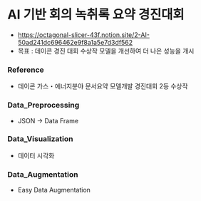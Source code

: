 # AI 기반 회의 녹취록 요약 경진대회
* https://octagonal-slicer-43f.notion.site/2-AI-50ad241dc696462e9f8a1a5e7d3df562
* 목표 : 데이콘 경진 대회 수상작 모델을 개선하여 더 나은 성능을 개시

### Reference
* 데이콘 가스・에너지분야 문서요약 모델개발 경진대회 2등 수상작

### Data_Preprocessing
* JSON -> Data Frame

### Data_Visualization
* 데이터 시각화

### Data_Augmentation
* Easy Data Augmentation 

